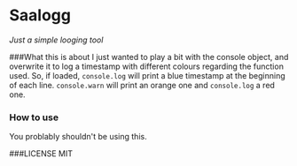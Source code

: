# Saalogg
*Just a simple looging tool*

###What this is about
I just wanted to play a bit with the console object, and overwrite it
to log a timestamp with different colours regarding the function used.
So, if loaded, `console.log` will print a blue timestamp at the beginning of
each line. `console.warn` will print an orange one and `console.log` a red
one.

### How to use
You problably shouldn't be using this.

###LICENSE
MIT
